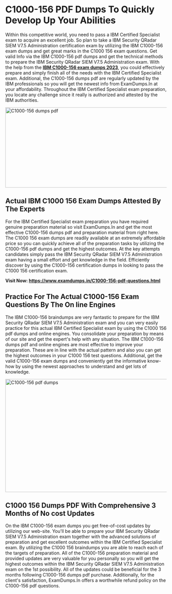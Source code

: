 <h1><strong>C1000-156 PDF Dumps To Quickly Develop Up Your Abilities</strong></h1>
<p>Within this competitive world, you need to pass a IBM Certified Specialist exam to acquire an excellent job. So plan to take a IBM Security QRadar SIEM V7.5 Administration certification exam by utilizing the IBM C1000-156 exam dumps and get great marks in the C1000 156 exam questions. Get valid Info via the IBM C1000-156 pdf dumps and get the technical methods to prepare the IBM Security QRadar SIEM V7.5 Administration exam. With the help from the <strong><a href="https://www.examdumps.in/C1000-156-pdf-questions.html">IBM C1000-156 exam dumps 2023</a></strong>, you could effectively prepare and simply finish all of the needs with the IBM Certified Specialist exam. Additional, the C1000-156 dumps pdf are regularly updated by the IBM professionals so you will get the newest info from ExamDumps.In at your affordability. Throughout the IBM Certified Specialist exam preparation, you locate any challenge since it really is authorized and attested by the IBM authorities.</p>
<p><img src="https://i.ibb.co/zxJwW90/Copy-of-Online-Classes-Twitter-header-post-Made-with-Poster-My-Wall-1.png" alt="C1000-156 dumps pdf" width="750" height="250" /></p>
<h2><strong>Actual IBM C1000 156 Exam Dumps Attested By The Experts</strong></h2>
<p>For the IBM Certified Specialist exam preparation you have required genuine preparation material so visit ExamDumps.In and get the most effective C1000-156 dumps pdf and preparation material from right here. The C1000 156 exam dumps are readily available at an extremely affordable price so you can quickly achieve all of the preparation tasks by utilizing the C1000-156 pdf dumps and get the highest outcomes. At the key attempts candidates simply pass the IBM Security QRadar SIEM V7.5 Administration exam having a small effort and get knowledge in the field. Efficiently discover by using the C1000-156 certification dumps in looking to pass the C1000 156 certification exam.</p>
<p><strong>Visit Now:&nbsp;<a href="https://www.examdumps.in/C1000-156-pdf-questions.html">https://www.examdumps.in/C1000-156-pdf-questions.html</a></strong></p>
<h2><strong>Practice For The Actual C1000-156 Exam Questions By The On line Engines</strong></h2>
<p>The IBM C1000-156 braindumps are very fantastic to prepare for the IBM Security QRadar SIEM V7.5 Administration exam and you can very easily practice for this actual IBM Certified Specialist exam by using the C1000 156 pdf dumps and online engines. You consolidate your preparation by means of our site and get the expert's help with any situation. The IBM C1000-156 dumps pdf and online engines are most effective to improve your preparation. These are in line with the actual pattern and also you can get the highest outcomes in your C1000 156 test questions. Additional, get the valid C1000-156 exam dumps and conveniently get the informative know-how by using the newest approaches to understand and get lots of knowledge.</p>
<p><a href="https://www.examdumps.in/C1000-156-pdf-questions.html"><img src="https://i.ibb.co/QkNtdwY/Copy-of-Zoom-Online-Classes-Facebook-Share-Po-Made-with-Poster-My-Wall-1.jpg" alt="C1000-156 pdf dumps" width="670" height="352" /></a></p>
<h2><strong>C1000 156 Dumps PDF With Comprehensive 3 Months of No cost Updates</strong></h2>
<p>On the IBM C1000-156 exam dumps you get free-of-cost updates by utilizing our web-site. You'll be able to prepare your IBM Security QRadar SIEM V7.5 Administration exam together with the advanced solutions of preparation and get excellent outcomes within the IBM Certified Specialist exam. By utilizing the C1000 156 braindumps you are able to reach each of the targets of preparation. All of the C1000-156 preparation material and provided updates are very valuable for you personally so you will get the highest outcomes within the IBM Security QRadar SIEM V7.5 Administration exam on the 1st possibility. All of the updates could be beneficial for the 3 months following C1000-156 dumps pdf purchase. Additionally, for the client's satisfaction, ExamDumps.In offers a worthwhile refund policy on the C1000-156 pdf questions.</p>
